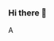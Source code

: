 ### Hi there 👋

<!--
**L64/L64** is a ✨ _special_ ✨ repository because its `README.md` (this file) appears on your GitHub profile.

Here are some ideas to get you started:

- 🔭 I’m currently working on ...A
- 🌱 I’m currently learning ...A
- 👯 I’m looking to collaborate on ...A
- 🤔 I’m looking for help with ...A
- 💬 Ask me about ...A
- 📫 How to reach me: ...A
- 😄 Pronouns: ...A
- ⚡ Fun fact: ...A
-->A
